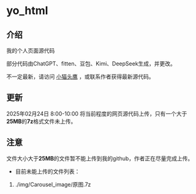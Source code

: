 # yo_html

## 介绍
我的个人页面源代码

部分代码由ChatGPT、fitten、豆包、Kimi、DeepSeek生成，并更改。

不一定最新，请访问 [小猫头鹰](http://www.youngowl.asia/) ，或联系作者获得最新源代码。

## 更新

2025年02月24日 8:00-10:00 将当前程度的网页源代码上传，只有一个大于**25MB**的**7z**格式文件未上传。

## 注意

文件大小大于**25MB**的文件暂不能上传到我的github，作者正在尽量完成上传。

- 目前未能上传的文件列表：

1. ./img/Carousel_image/原图.7z
